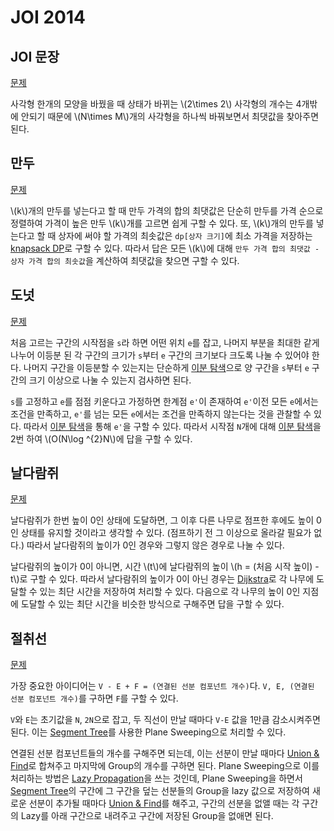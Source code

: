 # JOI 2014

## JOI 문장
[문제](https://oj.uz/problem/view/JOI14_ho_t1)

사각형 한개의 모양을 바꿨을 때 상태가 바뀌는 \\(2\times 2\\) 사각형의 개수는 4개밖에 안되기 때문에 \\(N\times M\\)개의 사각형을 하나씩 바꿔보면서 최댓값을 찾아주면 된다.

## 만두
[문제](https://oj.uz/problem/view/JOI14_ho_t2)

\\(k\\)개의 만두를 넣는다고 할 때 만두 가격의 합의 최댓값은 단순히 만두를 가격 순으로 정렬하여 가격이 높은 만두 \\(k\\)개를 고르면 쉽게 구할 수 있다. 또, \\(k\\)개의 만두를 넣는다고 할 때 상자에 써야 할 가격의 최솟값은 `dp[상자 크기]`에 최소 가격을 저장하는 [knapsack DP](../knapsack.md)로 구할 수 있다. 따라서 답은 모든 \\(k\\)에 대해 `만두 가격 합의 최댓값 - 상자 가격 합의 최솟값`을 계산하여 최댓값을 찾으면 구할 수 있다.

## 도넛
[문제](https://oj.uz/problem/view/JOI14_ho_t3)

처음 고르는 구간의 시작점을 `s`라 하면 어떤 위치 `e`를 잡고, 나머지 부분을 최대한 같게 나누어 이등분 된 각 구간의 크기가 `s`부터 `e` 구간의 크기보다 크도록 나눌 수 있어야 한다. 나머지 구간을 이등분할 수 있는지는 단순하게 [이분 탐색](../binary-search.md)으로 양 구간을 `s`부터 `e` 구간의 크기 이상으로 나눌 수 있는지 검사하면 된다. 

`s`를 고정하고 `e`를 점점 키운다고 가정하면 한계점 `e'`이 존재하여 `e'`이전 모든 `e`에서는 조건을 만족하고, `e'`를 넘는 모든 `e`에서는 조건을 만족하지 않는다는 것을 관찰할 수 있다. 따라서 [이분 탐색](../binary-search.md)을 통해 `e'`을 구할 수 있다. 따라서 시작점 `N`개에 대해 [이분 탐색](../binary-search.md)을 2번 하여 \\(O(N\log ^{2}N\\)에 답을 구할 수 있다.

## 날다람쥐
[문제](https://oj.uz/problem/view/JOI14_ho_t4)

날다람쥐가 한번 높이 0인 상태에 도달하면, 그 이후 다른 나무로 점프한 후에도 높이 0인 상태를 유지할 것이라고 생각할 수 있다. (점프하기 전 그 이상으로 올라갈 필요가 없다.) 따라서 날다람쥐의 높이가 0인 경우와 그렇지 않은 경우로 나눌 수 있다. 

날다람쥐의 높이가 0이 아니면, 시간 \\(t\\)에 날다람쥐의 높이 \\(h = (처음 시작 높이) - t\\)로 구할 수 있다. 따라서 날다람쥐의 높이가 0이 아닌 경우는 [Dijkstra](../dijkstra.md)로 각 나무에 도달할 수 있는 최단 시간을 저장하여 처리할 수 있다. 다음으로 각 나무의 높이 0인 지점에 도달할 수 있는 최단 시간을 비슷한 방식으로 구해주면 답을 구할 수 있다.

## 절취선
[문제](https://oj.uz/problem/view/JOI14_ho_t5)

가장 중요한 아이디어는 `V - E + F = (연결된 선분 컴포넌트 개수)`다. `V, E, (연결된 선분 컴포넌트 개수)`를 구하면 `F`를 구할 수 있다.

`V`와 `E`는 초기값을 `N`, `2N`으로 잡고, 두 직선이 만날 때마다 `V-E` 값을 1만큼 감소시켜주면 된다. 이는 [Segment Tree](../segment-tree.md)를 사용한 Plane Sweeping으로 처리할 수 있다.

연결된 선분 컴포넌트들의 개수를 구해주면 되는데, 이는 선분이 만날 때마다 [Union & Find](../disjoint-set.md)로 합쳐주고 마지막에 Group의 개수를 구하면 된다. Plane Sweeping으로 이를 처리하는 방법은 [Lazy Propagation](../lazy-propagation)을 쓰는 것인데, Plane Sweeping을 하면서 [Segment Tree](../segment-tree.md)의 구간에 그 구간을 덮는 선분들의 Group을 lazy 값으로 저장하여 새로운 선분이 추가될 때마다 [Union & Find](../disjoint-set.md)를 해주고, 구간의 선분을 없앨 때는 각 구간의 Lazy를 아래 구간으로 내려주고 구간에 저장된 Group을 없애면 된다.

